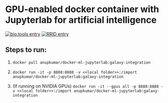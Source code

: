 # GPU-enabled docker container with Jupyterlab for artificial intelligence

[![bio.tools entry](https://img.shields.io/badge/bio.tools-gpu-enabled_docker_container_with_jupyterlab_for_ai.svg)](https://bio.tools/gpu-enabled_docker_container_with_jupyterlab_for_ai) [![RRID entry](https://img.shields.io/badge/RRID-SCR_022695-blue.svg)](https://scicrunch.org/scicrunch/Resources/source/nlx_144509-1/search?q=SCR_018491&l=SCR_022695)
## Steps to run:

1. `docker pull anupkumar/docker-ml-jupyterlab:galaxy-integration`

2. `docker run -it -p 8888:8888 -v <<local folder>>:/import anupkumar/docker-ml-jupyterlab:galaxy-integration`

3. (If running on NVIDIA GPUs) `docker run -it --gpus all -p 8888:8888 -v <<local folder>>:/import anupkumar/docker-ml-jupyterlab:galaxy-integration`
